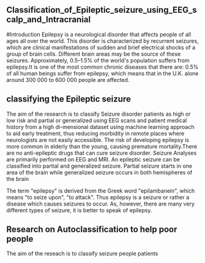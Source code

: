 ## Classification_of_Epileptic_seizure_using_EEG_scalp_and_Intracranial
#Introduction
Epilepsy is a neurological disorder that affects people of all ages all over the world. This disorder is characterized by recurrent seizures, which are clinical manifestations of sudden and brief electrical shocks of a group of brain cells. Different brain areas may be the source of these seizures. Approximately, 0.5–1.5% of the world's population suffers from epilepsy.It is one of the most common chronic diseases that there are: 0.5% of all human beings suffer from epilepsy, which means that in the U.K. alone around 300 000 to 600 000 people are affected.

## classifying  the Epileptic seizure 
The aim of the research is to classify Seizure disorder patients as high or low risk and partial or generalized using EEG scans and patient medical history from a high di-mensional dataset using machine learning approach to aid early treatment, thus reducing morbidity in remote places where neurologists are not easily accessible. The risk of developing epilepsy is more common in elderly than the young, causing premature mortality.There are no anti-epileptic drugs that can cure seizure disorder. Seizure Analyses are primarily performed on EEG and MRI. An epileptic seizure can be classified into partial and generalized seizure. Partial seizure starts in one area of the brain while generalized seizure occurs in both hemispheres of the brain

The term "epilepsy" is derived from the Greek word "epilambanein", which means "to seize upon", "to attack". Thus epilepsy is a seizure or rather a disease which causes seizures to occur. As, however, there are many very different types of seizure, it is better to speak of epilepsy.

## Research on Autoclassification to help poor people
The aim of the reseach is to classify seizure people patients 
